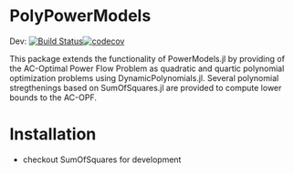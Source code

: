 # PolyPowerModels
Dev: [![Build Status](https://travis-ci.org/tweisser/PolyPowerModels.svg?branch=master)](https://travis-ci.org/tweisser/PolyPowerModels)[![codecov](https://codecov.io/gh/tweisser/PolyPowerModels/branch/master/graph/badge.svg)](https://codecov.io/gh/tweisser/PolyPowerModels)

This package extends the functionality of PowerModels.jl by providing of the AC-Optimal Power Flow Problem as quadratic and quartic polynomial optimization problems using DynamicPolynomials.jl. Several polynomial stregthenings based on SumOfSquares.jl are provided to compute lower bounds to the AC-OPF.


# Installation 
- checkout SumOfSquares for development
